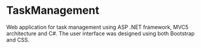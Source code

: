 # TaskManagement
Web application for task management using ASP .NET framework, MVC5 architecture and C#. The user interface was designed using both Bootstrap and CSS. 
